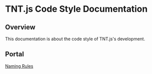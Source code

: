 # TNT.js Code Style Documentation

## Overview

This documentation is about the code style of TNT.js's development.

## Portal

[Naming Rules](NamingRules.md)
